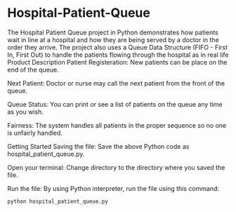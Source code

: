 # Hospital-Patient-Queue
The Hospital Patient Queue project in Python demonstrates how patients wait in line at a hospital and how they are being served by a doctor in the order they arrive. The project also uses a Queue Data Structure (FIFO - First In, First Out) to handle the patients flowing through the hospital as in real life
Product Description
Patient Registeration: New patients can be place on the end of the queue.


Next Patient: Doctor or nurse may call the next patient from the front of the queue.


Queue Status: You can print or see a list of patients on the queue any time as you wish.


Fairness: The system handles all patients in the proper sequence so no one is unfairly handled.


Getting Started
Saving the file: Save the above Python code as hospital_patient_queue.py.


Open your terminal: Change directory to the directory where you saved the file.


Run the file: By using Python interpreter, run the file using this command:


    python hospital_patient_queue.py
                
